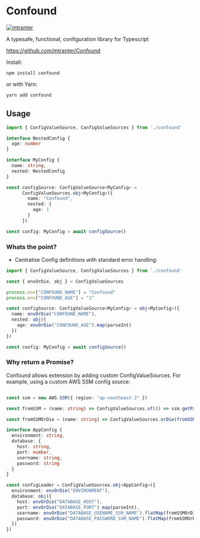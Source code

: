 # Confound

[![mtranter](https://circleci.com/gh/mtranter/Confound.svg?style=shield)](https://app.circleci.com/pipelines/github/mtranter/Confound)

A typesafe, functional, configuration library for Typescript

https://github.com/mtranter/Confound

Install:
```
npm install confound
```

or with Yarn:
```sh
yarn add confound
```


## Usage

```typescript
import { ConfigValueSource, ConfigValueSources } from './confound'

interface NestedConfig {
  age: number
}

interface MyConfig {
  name: string,
  nested: NestedConfig
}

const configSource: ConfigValueSource<MyConfig> =
      ConfigValueSources.obj<MyConfig>({
        name: "Confound",
        nested: {
          age: 1
        }
      })

const config: MyConfig = await configSource()


```

### Whats the point?

* Centralise Config definitions with standard error handling:

```typescript
import { ConfigValueSource, ConfigValueSources } from './confound'

const { envOrDie, obj } = ConfigValueSources

process.env["CONFOUND_NAME"] = "Confound"
process.env["CONFOUND_AGE"] = "1"

const configSource: ConfigValueSource<MyConfig> = obj<MyConfig>({
  name: envOrDie("CONFOUND_NAME"),
  nested: obj({
    age: envOrDie("CONFOUND_AGE").map(parseInt)
  })
})

const config: MyConfig = await configSource()
```

### Why return a Promise?

Confound allows extension by adding custom ConfigValueSources.
For example, using a custom AWS SSM config source:

```typescript

const ssm = new AWS.SSM({ region: "ap-southeast-2" })

const fromSSM = (name: string) => ConfigValueSources.of(() => ssm.getParameter({ Name: name, WithDecryption: true }).promise().then(v => v.Parameter?.Value))

const fromSSMOrDie = (name: string) => ConfigValueSources.orDie(fromSSM(name), `Cannot find SSM Paramter ${name}`)

interface AppConfig {
  environment: string,
  database: {
    host: string,
    port: number,
    username: string,
    password: string
  }
}

const configLoader = ConfigValueSources.obj<AppConfig>({
  environment: envOrDie("ENVIRONMENT"),
  database: obj({
    host: envOrDie("DATABASE_HOST"),
    port: envOrDie("DATABASE_PORT").map(parseInt),
    username: envOrDie("DATABASE_USENAME_SSM_NAME").flatMap(fromSSMOrDie),
    password: envOrDie("DATABASE_PASSWORD_SSM_NAME").flatMap(fromSSMOrDie)
  })
})

```
